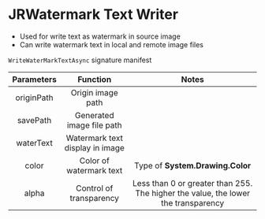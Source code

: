# JRWatermark Text Writer

- Used for write text as watermark in source image
- Can write watermark text in local and remote image files
  
`WriteWaterMarkTextAsync` signature manifest

| Parameters |            Function             |                                      Notes                                      |
| :--------: | :-----------------------------: | :-------------------------------------------------------------------------------: |
| originPath |        Origin image path        |
|  savePath  |    Generated image file path    |                                                                                   |
| waterText  | Watermark text display in image |                                                                                   |
|   color    |     Color of watermark text     |                         Type of **System.Drawing.Color**                          |
|   alpha    |     Control of transparency     | Less than 0 or greater than 255. The higher the value, the lower the transparency |
